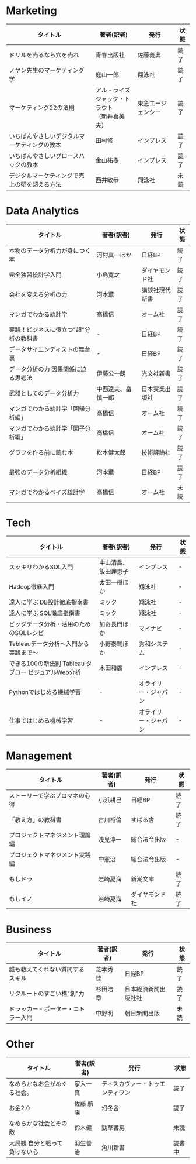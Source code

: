 # Marketing

タイトル | 著者(訳者) | 発行 | 状態
--|---|---|--
ドリルを売るなら穴を売れ | 青春出版社 | 佐藤義典 | 読了
ノヤン先生のマーケティング学 | 庭山一郎 | 翔泳社 | 読了
マーケティング22の法則 | アル・ライズ<br>ジャック・トラウト<br>（新井喜美夫） | 東急エージェンシー | 読了
いちばんやさしいデジタルマーケティングの教本 | 田村修 | インプレス | 読了
いちばんやさしいグロースハックの教本 | 金山祐樹 | インプレス | 読了
デジタルマーケティングで売上の壁を超える方法 | 西井敏恭 | 翔泳社 | 未読

# Data Analytics

タイトル | 著者(訳者) | 発行 | 状態
--|---|---|--
本物のデータ分析力が身につく本 | 河村真一ほか | 日経BP | 読了
完全独習統計学入門 | 小島寛之 | ダイヤモンド社 | 読了
会社を変える分析の力 | 河本薫 | 講談社現代新書 | 読了
マンガでわかる統計学 | 高橋信 | オーム社 | 読了
実践！ビジネスに役立つ"超"分析の教科書 | - | 日経BP | 読了
データサイエンティストの舞台裏 | - | 日経BP | 読了
データ分析の力 因果関係に迫る思考法 | 伊藤公一朗 | 光文社新書 | 読了
武器としてのデータ分析力 | 中西達夫、畠慎一郎 | 日本実業出版社 | 読了
マンガでわかる統計学「回帰分析編」 | 高橋信 | オーム社 | 読了
マンガでわかる統計学「因子分析編」 | 高橋信 | オーム社 | 読了
グラフを作る前に読む本 | 松本健太郎 | 技術評論社 | 読了
最強のデータ分析組織 | 河本薫 | 日経BP | 読了
マンガでわかるベイズ統計学 | 高橋信 | オーム社 | 未読

# Tech

タイトル | 著者(訳者) | 発行 | 状態
--|---|---|--
スッキリわかるSQL入門 | 中山清喬、飯田理恵子 | インプレス | -
Hadoop徹底入門 | 太田一樹ほか | 翔泳社 | -
達人に学ぶ DB設計徹底指南書 | ミック | 翔泳社 | -
達人に学ぶ SQL徹底指南書 | ミック | 翔泳社 | -
ビッグデータ分析・活用のためのSQLレシピ | 加嵜長門ほか | マイナビ | -
Tableauデータ分析〜入門から実践まで〜 | 小野泰輔ほか | 秀和システム | -
できる100の新法則 Tableau タブロー ビジュアルWeb分析 | 木田和廣 | インプレス | -
Pythonではじめる機械学習 | - | オライリー・ジャパン | -
仕事ではじめる機械学習 | - | オライリー・ジャパン | -

# Management

タイトル | 著者(訳者) | 発行 | 状態
--|---|---|--
ストーリーで学ぶプロマネの心得 | 小浜耕己 | 日経BP | 読了
「教え方」の教科書 | 古川裕倫 | すばる舎 | 読了
プロジェクトマネジメント理論編 | 浅見淳一 | 総合法令出版 | -
プロジェクトマネジメント実践編 | 中憲治 | 総合法令出版 | -
もしドラ | 岩崎夏海 | 新潮文庫 | 読了
もしイノ | 岩崎夏海 | ダイヤモンド社 | 読了

# Business

タイトル | 著者(訳者) | 発行 | 状態
--|---|---|--
誰も教えてくれない質問するスキル | 芝本秀徳 | 日経BP | 読了
リクルートのすごい構"創"力 | 杉田浩章 | 日本経済新聞出版社社 | 読了
ドラッカー・ポーター・コトラー入門 | 中野明 | 朝日新聞出版 | 未読

# Other
タイトル | 著者(訳者) | 発行 | 状態
--|---|---|--
なめらかなお金がめぐる社会。 | 家入一真 | ディスカヴァー・トゥエンティワン | 読了
お金2.0 | 佐藤 航陽 | 幻冬舎 | 読了
なめらかな社会とその敵 | 鈴木健 | 勁草書房 | 未読
大局観 自分と戦って負けない心 | 羽生善治 | 角川新書 | 読書中
